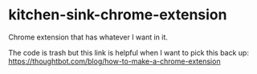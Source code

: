 # kitchen-sink-chrome-extension

Chrome extension that has whatever I want in it.

The code is trash but this link is helpful when I want to pick this back up: https://thoughtbot.com/blog/how-to-make-a-chrome-extension